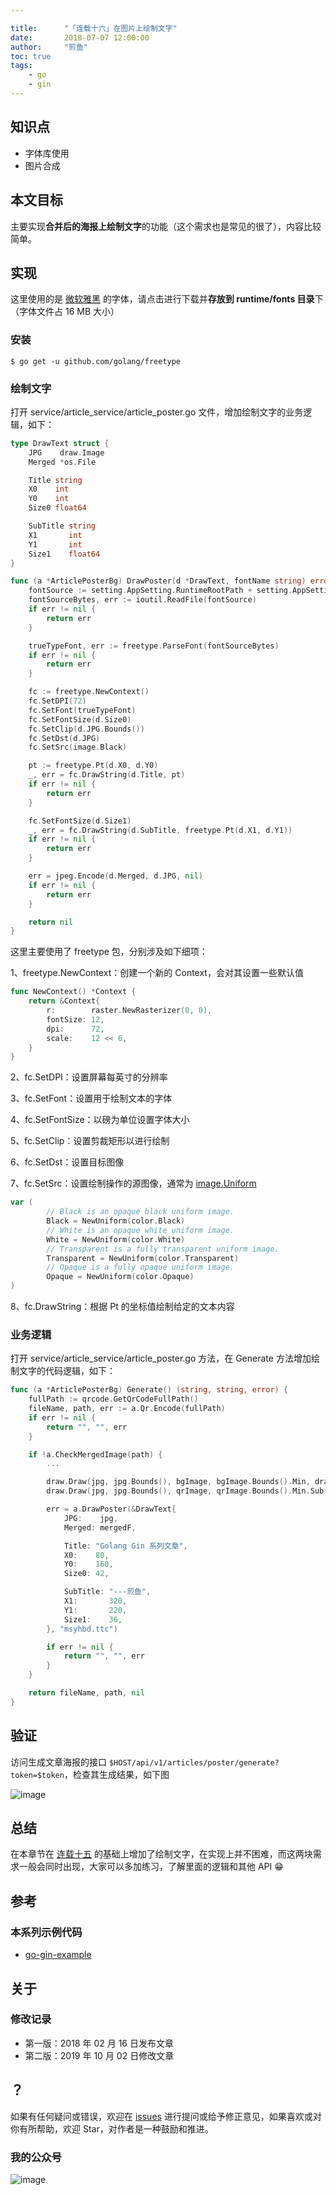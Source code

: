 ```yaml
---

title:      "「连载十六」在图片上绘制文字"
date:       2018-07-07 12:00:00
author:     "煎鱼"
toc: true
tags:
    - go
    - gin
---
```


## 知识点

- 字体库使用
- 图片合成

## 本文目标

主要实现**合并后的海报上绘制文字**的功能（这个需求也是常见的很了），内容比较简单。

## 实现

这里使用的是 [微软雅黑](https://github.com/EDDYCJY/go-gin-example/blob/master/runtime/fonts/msyhbd.ttc) 的字体，请点击进行下载并**存放到 runtime/fonts 目录**下（字体文件占 16 MB 大小）

### 安装

```
$ go get -u github.com/golang/freetype
```

### 绘制文字

打开 service/article_service/article_poster.go 文件，增加绘制文字的业务逻辑，如下：

```go
type DrawText struct {
	JPG    draw.Image
	Merged *os.File

	Title string
	X0    int
	Y0    int
	Size0 float64

	SubTitle string
	X1       int
	Y1       int
	Size1    float64
}

func (a *ArticlePosterBg) DrawPoster(d *DrawText, fontName string) error {
	fontSource := setting.AppSetting.RuntimeRootPath + setting.AppSetting.FontSavePath + fontName
	fontSourceBytes, err := ioutil.ReadFile(fontSource)
	if err != nil {
		return err
	}

	trueTypeFont, err := freetype.ParseFont(fontSourceBytes)
	if err != nil {
		return err
	}

	fc := freetype.NewContext()
	fc.SetDPI(72)
	fc.SetFont(trueTypeFont)
	fc.SetFontSize(d.Size0)
	fc.SetClip(d.JPG.Bounds())
	fc.SetDst(d.JPG)
	fc.SetSrc(image.Black)

	pt := freetype.Pt(d.X0, d.Y0)
	_, err = fc.DrawString(d.Title, pt)
	if err != nil {
		return err
	}

	fc.SetFontSize(d.Size1)
	_, err = fc.DrawString(d.SubTitle, freetype.Pt(d.X1, d.Y1))
	if err != nil {
		return err
	}

	err = jpeg.Encode(d.Merged, d.JPG, nil)
	if err != nil {
		return err
	}

	return nil
}
```

这里主要使用了 freetype 包，分别涉及如下细项：

1、freetype.NewContext：创建一个新的 Context，会对其设置一些默认值

```go
func NewContext() *Context {
	return &Context{
		r:        raster.NewRasterizer(0, 0),
		fontSize: 12,
		dpi:      72,
		scale:    12 << 6,
	}
}
```

2、fc.SetDPI：设置屏幕每英寸的分辨率

3、fc.SetFont：设置用于绘制文本的字体

4、fc.SetFontSize：以磅为单位设置字体大小

5、fc.SetClip：设置剪裁矩形以进行绘制

6、fc.SetDst：设置目标图像

7、fc.SetSrc：设置绘制操作的源图像，通常为 [image.Uniform](https://golang.org/pkg/image/#Uniform)

```go
var (
        // Black is an opaque black uniform image.
        Black = NewUniform(color.Black)
        // White is an opaque white uniform image.
        White = NewUniform(color.White)
        // Transparent is a fully transparent uniform image.
        Transparent = NewUniform(color.Transparent)
        // Opaque is a fully opaque uniform image.
        Opaque = NewUniform(color.Opaque)
)
```

8、fc.DrawString：根据 Pt 的坐标值绘制给定的文本内容

### 业务逻辑

打开 service/article_service/article_poster.go 方法，在 Generate 方法增加绘制文字的代码逻辑，如下：

```go
func (a *ArticlePosterBg) Generate() (string, string, error) {
	fullPath := qrcode.GetQrCodeFullPath()
	fileName, path, err := a.Qr.Encode(fullPath)
	if err != nil {
		return "", "", err
	}

	if !a.CheckMergedImage(path) {
		...

		draw.Draw(jpg, jpg.Bounds(), bgImage, bgImage.Bounds().Min, draw.Over)
		draw.Draw(jpg, jpg.Bounds(), qrImage, qrImage.Bounds().Min.Sub(image.Pt(a.Pt.X, a.Pt.Y)), draw.Over)

		err = a.DrawPoster(&DrawText{
			JPG:    jpg,
			Merged: mergedF,

			Title: "Golang Gin 系列文章",
			X0:    80,
			Y0:    160,
			Size0: 42,

			SubTitle: "---煎鱼",
			X1:       320,
			Y1:       220,
			Size1:    36,
		}, "msyhbd.ttc")

		if err != nil {
			return "", "", err
		}
	}

	return fileName, path, nil
}
```

## 验证

访问生成文章海报的接口 `$HOST/api/v1/articles/poster/generate?token=$token`，检查其生成结果，如下图

![image](https://s2.ax1x.com/2020/02/15/1xKBTS.jpg)

## 总结

在本章节在 [连载十五](https://github.com/EDDYCJY/blog/blob/master/golang/gin/2018-07-04-Gin%E5%AE%9E%E8%B7%B5-%E8%BF%9E%E8%BD%BD%E5%8D%81%E4%BA%94-%E7%94%9F%E6%88%90%E4%BA%8C%E7%BB%B4%E7%A0%81-%E5%90%88%E5%B9%B6%E6%B5%B7%E6%8A%A5.md) 的基础上增加了绘制文字，在实现上并不困难，而这两块需求一般会同时出现，大家可以多加练习，了解里面的逻辑和其他 API 😁

## 参考

### 本系列示例代码

- [go-gin-example](https://github.com/EDDYCJY/go-gin-example)

## 关于

### 修改记录

- 第一版：2018 年 02 月 16 日发布文章
- 第二版：2019 年 10 月 02 日修改文章

## ？

如果有任何疑问或错误，欢迎在 [issues](https://github.com/EDDYCJY/blog) 进行提问或给予修正意见，如果喜欢或对你有所帮助，欢迎 Star，对作者是一种鼓励和推进。

### 我的公众号

![image](https://image.eddycjy.com/8d0b0c3a11e74efd5fdfd7910257e70b.jpg)